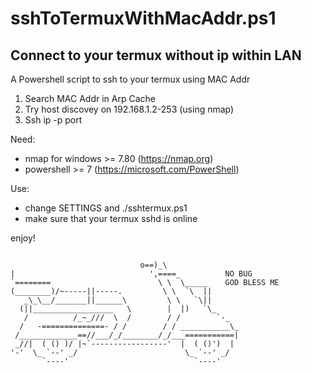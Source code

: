 # sshToTermuxWithMacAddr.ps1
Connect to your termux without ip within LAN
---

A Powershell script to ssh to your termux using MAC Addr

1. Search MAC Addr in Arp Cache
2. Try host discovey on 192.168.1.2-253 (using nmap)
3. Ssh ip -p port

Need: 
- nmap for windows >= 7.80 (https://nmap.org)
- powershell >= 7 (https://microsoft.com/PowerShell)

Use: 
- change SETTINGS and ./sshtermux.ps1
- make sure that your termux sshd is online

enjoy!
```

                             o==)_\
|                              ',====_          NO BUG
`========                        \ \  \_____    GOD BLESS ME
(________)/~-----||-----.         \ \  `\  ||
   _\_\__/_______||______\         \ \   `\||
  (||__________________   \        |  |)   `\_
   /          /_~_///  \  /        / /        `-_
  /   -==============- / /        / / ___________\_
 /_____________==//___/_/________/_/___===========|
 _//|  ( () )/ |~`-----------------'  |  ( ()')  |
'-'  \_ `--' _/                        \_ `--' _/
       `----'                            `----'
```

